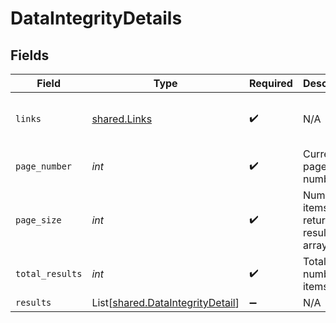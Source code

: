# DataIntegrityDetails


## Fields

| Field                                                                                                                       | Type                                                                                                                        | Required                                                                                                                    | Description                                                                                                                 | Example                                                                                                                     |
| --------------------------------------------------------------------------------------------------------------------------- | --------------------------------------------------------------------------------------------------------------------------- | --------------------------------------------------------------------------------------------------------------------------- | --------------------------------------------------------------------------------------------------------------------------- | --------------------------------------------------------------------------------------------------------------------------- |
| `links`                                                                                                                     | [shared.Links](../../models/shared/links.md)                                                                                | :heavy_check_mark:                                                                                                          | N/A                                                                                                                         | {"self":{"href":"/companies/{id}/data/{dataType}"},"current":{"href":"/companies/{id}/data/{dataType}?page=1&pageSize=10"}} |
| `page_number`                                                                                                               | *int*                                                                                                                       | :heavy_check_mark:                                                                                                          | Current page number.                                                                                                        |                                                                                                                             |
| `page_size`                                                                                                                 | *int*                                                                                                                       | :heavy_check_mark:                                                                                                          | Number of items to return in results array.                                                                                 |                                                                                                                             |
| `total_results`                                                                                                             | *int*                                                                                                                       | :heavy_check_mark:                                                                                                          | Total number of items.                                                                                                      |                                                                                                                             |
| `results`                                                                                                                   | List[[shared.DataIntegrityDetail](../../models/shared/dataintegritydetail.md)]                                              | :heavy_minus_sign:                                                                                                          | N/A                                                                                                                         |                                                                                                                             |